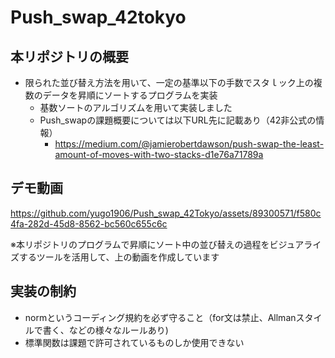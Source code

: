 # Push_swap_42tokyo
## 本リポジトリの概要
- 限られた並び替え方法を用いて、一定の基準以下の手数でスタｌック上の複数のデータを昇順にソートするプログラムを実装
  - 基数ソートのアルゴリズムを用いて実装しました
  - Push_swapの課題概要については以下URL先に記載あり（42非公式の情報）
    - https://medium.com/@jamierobertdawson/push-swap-the-least-amount-of-moves-with-two-stacks-d1e76a71789a
    
## デモ動画

https://github.com/yugo1906/Push_swap_42Tokyo/assets/89300571/f580c4fa-282d-45d8-8562-bc560c655c6c

※本リポジトリのプログラムで昇順にソート中の並び替えの過程をビジュアライズするツールを活用して、上の動画を作成しています


## 実装の制約
- normというコーディング規約を必ず守ること（for文は禁止、Allmanスタイルで書く、などの様々なルールあり)
- 標準関数は課題で許可されているものしか使用できない
